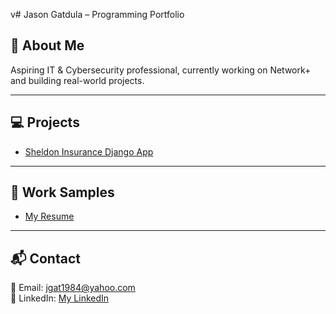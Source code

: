 v# Jason Gatdula – Programming Portfolio

## 🚀 About Me
Aspiring IT & Cybersecurity professional, currently working on Network+ and building real-world projects.

---

## 💻 Projects
- [Sheldon Insurance Django App](https://jgat1984.pythonanywhere.com)  

---

## 📄 Work Samples
- [My Resume](JASON%20GATDULA%20Revised%20Resume%20(5_28_24)_240529_131418%20(1)%20(3).pdf)

---

## 📬 Contact
📧 Email: jgat1984@yahoo.com  
🔗 LinkedIn: [My LinkedIn](www.linkedin.com/in/jason-g-76ba9b50)
